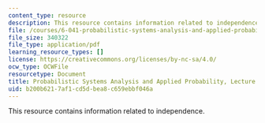 ```yaml
---
content_type: resource
description: This resource contains information related to independence.
file: /courses/6-041-probabilistic-systems-analysis-and-applied-probability-fall-2010/b200b6217af1cd5dbea8c659ebbf046a_MIT6_041F10_L03.pdf
file_size: 340322
file_type: application/pdf
learning_resource_types: []
license: https://creativecommons.org/licenses/by-nc-sa/4.0/
ocw_type: OCWFile
resourcetype: Document
title: Probabilistic Systems Analysis and Applied Probability, Lecture 3
uid: b200b621-7af1-cd5d-bea8-c659ebbf046a
---
```

This resource contains information related to independence.